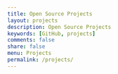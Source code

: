 ```yaml
---
title: Open Source Projects
layout: projects
description: Open Source Projects
keywords: [GitHub, projects]
comments: false
share: false
menu: Projects
permalink: /projects/
---
```

